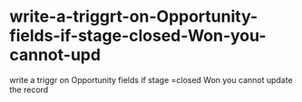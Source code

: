 # write-a-triggrt-on-Opportunity-fields-if-stage-closed-Won-you-cannot-upd
write a triggr on Opportunity fields if stage =closed Won you cannot update the record
